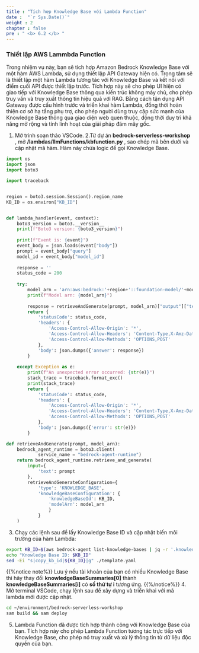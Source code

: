 ```yaml
---
title : "Tích hợp Knowledge Base với Lambda Function"
date :  "`r Sys.Date()`" 
weight : 2 
chapter : false
pre : " <b> 6.2 </b> "
---
```

### Thiết lập AWS Lammbda Function
Trong nhiệm vụ này, bạn sẽ tích hợp Amazon Bedrock Knowledge Base với một hàm AWS Lambda, sử dụng thiết lập API Gateway hiện có. Trọng tâm sẽ là thiết lập một hàm Lambda tương tác với Knowledge Base và kết nối với điểm cuối API được thiết lập trước. Tích hợp này sẽ cho phép UI hiện có giao tiếp với Knowledge Base thông qua kiến ​​trúc không máy chủ, cho phép truy vấn và truy xuất thông tin hiệu quả với RAG. Bằng cách tận dụng API Gateway được cấu hình trước và triển khai hàm Lambda, đồng thời hoàn thiện cơ sở hạ tầng phụ trợ, cho phép người dùng truy cập sức mạnh của Knowledge Base thông qua giao diện web quen thuộc, đồng thời duy trì khả năng mở rộng và tính linh hoạt của giải pháp đám mây gốc.

1. Mở trình soạn thảo VSCode.
2.Từ dự án **bedrock-serverless-workshop** , mở **/lambdas/llmFunctions/kbfunction.py** , sao chép mã bên dưới và cập nhật mã hàm. Hàm này chứa logic để gọi Knowledge Base.

```python
import os
import json
import boto3

import traceback


region = boto3.session.Session().region_name
KB_ID = os.environ["KB_ID"]


def lambda_handler(event, context):
    boto3_version = boto3.__version__
    print(f"Boto3 version: {boto3_version}")
    
    print(f"Event is: {event}")
    event_body = json.loads(event["body"])
    prompt = event_body["query"]
    model_id = event_body["model_id"]
    
    response = ''
    status_code = 200
    
    try:
        model_arn = 'arn:aws:bedrock:'+region+'::foundation-model/'+model_id
        print(f"Model arn: {model_arn}")
        
        response = retrieveAndGenerate(prompt, model_arn)["output"]["text"]
        return {
            'statusCode': status_code,
            'headers': {
                'Access-Control-Allow-Origin': '*',
                'Access-Control-Allow-Headers': 'Content-Type,X-Amz-Date,Authorization,X-Api-Key,X-Amz-Security-Token',
                'Access-Control-Allow-Methods': 'OPTIONS,POST'
            },
            'body': json.dumps({'answer': response})
        }
            
    except Exception as e:
        print(f"An unexpected error occurred: {str(e)}")
        stack_trace = traceback.format_exc()
        print(stack_trace)
        return {
            'statusCode': status_code,
            'headers': {
                'Access-Control-Allow-Origin': '*',
                'Access-Control-Allow-Headers': 'Content-Type,X-Amz-Date,Authorization,X-Api-Key,X-Amz-Security-Token',
                'Access-Control-Allow-Methods': 'OPTIONS,POST'
            },
            'body': json.dumps({'error': str(e)})
        }

def retrieveAndGenerate(prompt, model_arn):
    bedrock_agent_runtime = boto3.client(
            service_name = "bedrock-agent-runtime")
    return bedrock_agent_runtime.retrieve_and_generate(
        input={
            'text': prompt
        },
        retrieveAndGenerateConfiguration={
            'type': 'KNOWLEDGE_BASE',
            'knowledgeBaseConfiguration': {
                'knowledgeBaseId': KB_ID,
                'modelArn': model_arn
                }
            }
    )
```
3. Chạy các lệnh sau để lấy Knowledge Base ID và cập nhật biến môi trường của hàm Lambda:
```bash
export KB_ID=$(aws bedrock-agent list-knowledge-bases | jq -r '.knowledgeBaseSummaries[0].knowledgeBaseId')
echo "Knowledge Base ID: $KB_ID"
sed -Ei "s|copy_kb_id|${KB_ID}|g" ./template.yaml
```
{{%notice note%}}
 Lưu ý nếu tài khoản của bạn có nhiều Knowledge Base thì hãy thay đổi **knowledgeBaseSummaries[0]** thành **knowledgeBaseSummaries[i]** có **số thứ tự i** tương ứng.
{{%/notice%}}
4. Mở terminal VSCode, chạy lệnh sau để xây dựng và triển khai với mã lambda mới được cập nhật.
```bash
cd ~/environment/bedrock-serverless-workshop
sam build && sam deploy
```
5. Lambda Function đã được tích hợp thành công với Knowledge Base của bạn. Tích hợp này cho phép Lambda Function tương tác trực tiếp với Knowledge Base, cho phép nó truy xuất và xử lý thông tin từ dữ liệu độc quyền của bạn.